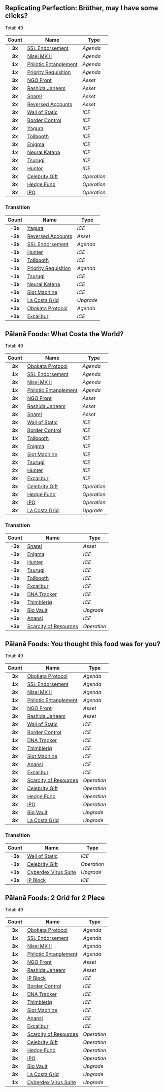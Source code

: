 
## Replicating Perfection: Bröther, may I have some clïcks?

Total: 49

| Count  | Name                                                           | Type        |
| :---:  | ----                                                           | ----        |
| **3x** | [SSL Endorsement](https://netrunnerdb.com/en/card/21038)       | _Agenda_    |
| **3x** | [Nisei MK II](https://netrunnerdb.com/en/card/25087)           | _Agenda_    |
| **1x** | [Philotic Entanglement](https://netrunnerdb.com/en/card/25088) | _Agenda_    |
| **1x** | [Priority Requisition](https://netrunnerdb.com/en/card/25141)  | _Agenda_    |
| **3x** | [NGO Front](https://netrunnerdb.com/en/card/21039)             | _Asset_     |
| **3x** | [Rashida Jaheem](https://netrunnerdb.com/en/card/21080)        | _Asset_     |
| **3x** | [Snare!](https://netrunnerdb.com/en/card/25091)                | _Asset_     |
| **2x** | [Reversed Accounts](https://netrunnerdb.com/en/card/25111)     | _Asset_     |
| **3x** | [Wall of Static](https://netrunnerdb.com/en/card/25145)        | _ICE_       |
| **3x** | [Border Control](https://netrunnerdb.com/en/card/28005)        | _ICE_       |
| **3x** | [Yagura](https://netrunnerdb.com/en/card/25099)                | _ICE_       |
| **2x** | [Tollbooth](https://netrunnerdb.com/en/card/25115)             | _ICE_       |
| **3x** | [Enigma](https://netrunnerdb.com/en/card/25143)                | _ICE_       |
| **1x** | [Neural Katana](https://netrunnerdb.com/en/card/25095)         | _ICE_       |
| **3x** | [Tsurugi](https://netrunnerdb.com/en/card/25097)               | _ICE_       |
| **3x** | [Hunter](https://netrunnerdb.com/en/card/25144)                | _ICE_       |
| **3x** | [Celebrity Gift](https://netrunnerdb.com/en/card/25100)        | _Operation_ |
| **3x** | [Hedge Fund](https://netrunnerdb.com/en/card/25146)            | _Operation_ |
| **3x** | [IPO](https://netrunnerdb.com/en/card/25147)                   | _Operation_ |

### Transition

| Count   | Name                                                          | Type      |
| :---:   | ----                                                          | ----      |
| **-3x** | [Yagura](https://netrunnerdb.com/en/card/25099)               | _ICE_     |
| **-2x** | [Reversed Accounts](https://netrunnerdb.com/en/card/25111)    | _Asset_   |
| **-2x** | [SSL Endorsement](https://netrunnerdb.com/en/card/21038)      | _Agenda_  |
| **-1x** | [Hunter](https://netrunnerdb.com/en/card/25144)               | _ICE_     |
| **-1x** | [Tollbooth](https://netrunnerdb.com/en/card/25115)            | _ICE_     |
| **-1x** | [Priority Requisition](https://netrunnerdb.com/en/card/25141) | _Agenda_  |
| **-1x** | [Tsurugi](https://netrunnerdb.com/en/card/25097)              | _ICE_     |
| **-1x** | [Neural Katana](https://netrunnerdb.com/en/card/25095)        | _ICE_     |
| **+3x** | [Slot Machine](https://netrunnerdb.com/en/card/28004)         | _ICE_     |
| **+3x** | [La Costa Grid](https://netrunnerdb.com/en/card/26112)        | _Upgrade_ |
| **+3x** | [Obokata Protocol](https://netrunnerdb.com/en/card/12070)     | _Agenda_  |
| **+3x** | [Excalibur](https://netrunnerdb.com/en/card/06111)            | _ICE_     |

## Pālanā Foods: What Costa the World?

Total: 49

| Count  | Name                                                           | Type        |
| :---:  | ----                                                           | ----        |
| **3x** | [Obokata Protocol](https://netrunnerdb.com/en/card/12070)      | _Agenda_    |
| **1x** | [SSL Endorsement](https://netrunnerdb.com/en/card/21038)       | _Agenda_    |
| **3x** | [Nisei MK II](https://netrunnerdb.com/en/card/25087)           | _Agenda_    |
| **1x** | [Philotic Entanglement](https://netrunnerdb.com/en/card/25088) | _Agenda_    |
| **3x** | [NGO Front](https://netrunnerdb.com/en/card/21039)             | _Asset_     |
| **3x** | [Rashida Jaheem](https://netrunnerdb.com/en/card/21080)        | _Asset_     |
| **3x** | [Snare!](https://netrunnerdb.com/en/card/25091)                | _Asset_     |
| **3x** | [Wall of Static](https://netrunnerdb.com/en/card/25145)        | _ICE_       |
| **3x** | [Border Control](https://netrunnerdb.com/en/card/28005)        | _ICE_       |
| **1x** | [Tollbooth](https://netrunnerdb.com/en/card/25115)             | _ICE_       |
| **3x** | [Enigma](https://netrunnerdb.com/en/card/25143)                | _ICE_       |
| **3x** | [Slot Machine](https://netrunnerdb.com/en/card/28004)          | _ICE_       |
| **2x** | [Tsurugi](https://netrunnerdb.com/en/card/25097)               | _ICE_       |
| **2x** | [Hunter](https://netrunnerdb.com/en/card/25144)                | _ICE_       |
| **3x** | [Excalibur](https://netrunnerdb.com/en/card/06111)             | _ICE_       |
| **3x** | [Celebrity Gift](https://netrunnerdb.com/en/card/25100)        | _Operation_ |
| **3x** | [Hedge Fund](https://netrunnerdb.com/en/card/25146)            | _Operation_ |
| **3x** | [IPO](https://netrunnerdb.com/en/card/25147)                   | _Operation_ |
| **3x** | [La Costa Grid](https://netrunnerdb.com/en/card/26112)         | _Upgrade_   |

### Transition

| Count   | Name                                                           | Type        |
| :---:   | ----                                                           | ----        |
| **-3x** | [Snare!](https://netrunnerdb.com/en/card/25091)                | _Asset_     |
| **-3x** | [Enigma](https://netrunnerdb.com/en/card/25143)                | _ICE_       |
| **-2x** | [Hunter](https://netrunnerdb.com/en/card/25144)                | _ICE_       |
| **-2x** | [Tsurugi](https://netrunnerdb.com/en/card/25097)               | _ICE_       |
| **-1x** | [Tollbooth](https://netrunnerdb.com/en/card/25115)             | _ICE_       |
| **-1x** | [Excalibur](https://netrunnerdb.com/en/card/06111)             | _ICE_       |
| **+1x** | [DNA Tracker](https://netrunnerdb.com/en/card/11053)           | _ICE_       |
| **+2x** | [Thimblerig](https://netrunnerdb.com/en/card/22039)            | _ICE_       |
| **+3x** | [Bio Vault](https://netrunnerdb.com/en/card/21072)             | _Upgrade_   |
| **+3x** | [Anansi](https://netrunnerdb.com/en/card/21051)                | _ICE_       |
| **+3x** | [Scarcity of Resources](https://netrunnerdb.com/en/card/11060) | _Operation_ |

## Pālanā Foods: You thought this food was for you?

Total: 49

| Count  | Name                                                           | Type        |
| :---:  | ----                                                           | ----        |
| **3x** | [Obokata Protocol](https://netrunnerdb.com/en/card/12070)      | _Agenda_    |
| **1x** | [SSL Endorsement](https://netrunnerdb.com/en/card/21038)       | _Agenda_    |
| **3x** | [Nisei MK II](https://netrunnerdb.com/en/card/25087)           | _Agenda_    |
| **1x** | [Philotic Entanglement](https://netrunnerdb.com/en/card/25088) | _Agenda_    |
| **3x** | [NGO Front](https://netrunnerdb.com/en/card/21039)             | _Asset_     |
| **3x** | [Rashida Jaheem](https://netrunnerdb.com/en/card/21080)        | _Asset_     |
| **3x** | [Wall of Static](https://netrunnerdb.com/en/card/25145)        | _ICE_       |
| **3x** | [Border Control](https://netrunnerdb.com/en/card/28005)        | _ICE_       |
| **1x** | [DNA Tracker](https://netrunnerdb.com/en/card/11053)           | _ICE_       |
| **2x** | [Thimblerig](https://netrunnerdb.com/en/card/22039)            | _ICE_       |
| **3x** | [Slot Machine](https://netrunnerdb.com/en/card/28004)          | _ICE_       |
| **3x** | [Anansi](https://netrunnerdb.com/en/card/21051)                | _ICE_       |
| **2x** | [Excalibur](https://netrunnerdb.com/en/card/06111)             | _ICE_       |
| **3x** | [Scarcity of Resources](https://netrunnerdb.com/en/card/11060) | _Operation_ |
| **3x** | [Celebrity Gift](https://netrunnerdb.com/en/card/25100)        | _Operation_ |
| **3x** | [Hedge Fund](https://netrunnerdb.com/en/card/25146)            | _Operation_ |
| **3x** | [IPO](https://netrunnerdb.com/en/card/25147)                   | _Operation_ |
| **3x** | [Bio Vault](https://netrunnerdb.com/en/card/21072)             | _Upgrade_   |
| **3x** | [La Costa Grid](https://netrunnerdb.com/en/card/26112)         | _Upgrade_   |

### Transition

| Count   | Name                                                          | Type        |
| :---:   | ----                                                          | ----        |
| **-3x** | [Wall of Static](https://netrunnerdb.com/en/card/25145)       | _ICE_       |
| **-1x** | [Celebrity Gift](https://netrunnerdb.com/en/card/25100)       | _Operation_ |
| **+1x** | [Cyberdex Virus Suite](https://netrunnerdb.com/en/card/07027) | _Upgrade_   |
| **+3x** | [IP Block](https://netrunnerdb.com/en/card/11094)             | _ICE_       |

## Pālanā Foods: 2 Grid for 2 Place

Total: 49

| Count  | Name                                                           | Type        |
| :---:  | ----                                                           | ----        |
| **3x** | [Obokata Protocol](https://netrunnerdb.com/en/card/12070)      | _Agenda_    |
| **1x** | [SSL Endorsement](https://netrunnerdb.com/en/card/21038)       | _Agenda_    |
| **3x** | [Nisei MK II](https://netrunnerdb.com/en/card/25087)           | _Agenda_    |
| **1x** | [Philotic Entanglement](https://netrunnerdb.com/en/card/25088) | _Agenda_    |
| **3x** | [NGO Front](https://netrunnerdb.com/en/card/21039)             | _Asset_     |
| **3x** | [Rashida Jaheem](https://netrunnerdb.com/en/card/21080)        | _Asset_     |
| **3x** | [IP Block](https://netrunnerdb.com/en/card/11094)              | _ICE_       |
| **3x** | [Border Control](https://netrunnerdb.com/en/card/28005)        | _ICE_       |
| **1x** | [DNA Tracker](https://netrunnerdb.com/en/card/11053)           | _ICE_       |
| **2x** | [Thimblerig](https://netrunnerdb.com/en/card/22039)            | _ICE_       |
| **3x** | [Slot Machine](https://netrunnerdb.com/en/card/28004)          | _ICE_       |
| **3x** | [Anansi](https://netrunnerdb.com/en/card/21051)                | _ICE_       |
| **2x** | [Excalibur](https://netrunnerdb.com/en/card/06111)             | _ICE_       |
| **3x** | [Scarcity of Resources](https://netrunnerdb.com/en/card/11060) | _Operation_ |
| **2x** | [Celebrity Gift](https://netrunnerdb.com/en/card/25100)        | _Operation_ |
| **3x** | [Hedge Fund](https://netrunnerdb.com/en/card/25146)            | _Operation_ |
| **3x** | [IPO](https://netrunnerdb.com/en/card/25147)                   | _Operation_ |
| **3x** | [Bio Vault](https://netrunnerdb.com/en/card/21072)             | _Upgrade_   |
| **3x** | [La Costa Grid](https://netrunnerdb.com/en/card/26112)         | _Upgrade_   |
| **1x** | [Cyberdex Virus Suite](https://netrunnerdb.com/en/card/07027)  | _Upgrade_   |
